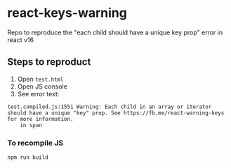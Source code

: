 # react-keys-warning
Repo to reproduce the "each child should have a unique key prop" error in react v16

## Steps to reproduct
1. Open `test.html`
2. Open JS console
3. See error text:
```
test.compiled.js:1551 Warning: Each child in an array or iterator should have a unique "key" prop. See https://fb.me/react-warning-keys for more information.
    in span
```

### To recompile JS
```bash
npm run build
```
